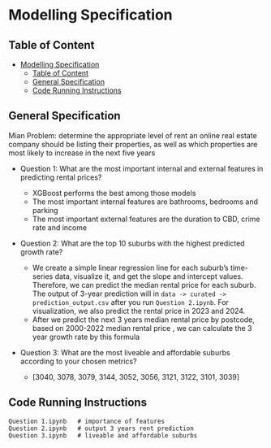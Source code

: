 # Modelling Specification

## Table of Content
- [Modelling Specification](#modelling-specification)
  - [Table of Content](#table-of-content)
  - [General Specification](#general-specification)
  - [Code Running Instructions](#code-running-instructions)


## General Specification
Mian Problem: determine the appropriate level of rent an online real estate company should be listing their properties, as well as which properties are most likely to increase in the next five years

- Question 1: What are the most important internal and external features in predicting rental prices?
  - XGBoost performs the best among those models
  - The most important internal features are bathrooms, bedrooms and parking
  - The most important external features are the duration to CBD, crime rate and income

- Question 2: What are the top 10 suburbs with the highest predicted growth rate?
  - We create a simple linear regression line for each suburb’s time-series data, visualize it, and get the slope and intercept values. Therefore, we can predict the median rental price for each suburb. The output of 3-year prediction will in `data -> curated -> prediction_output.csv` after you run   `Question 2.ipynb`. For visualization, we also predict the rental price in 2023 and 2024. 
  - After we predict the next 3 years  median rental price by postcode, based on 2000-2022 median rental price , we can calculate the 3 year growth rate by this formula

- Question 3: What are the most liveable and affordable suburbs according to your chosen metrics?
  - [3040, 3078, 3079, 3144, 3052, 3056, 3121, 3122, 3101, 3039]

## Code Running Instructions
```
Question 1.ipynb   # importance of features
Question 2.ipynb   # output 3 years rent prediction
Question 3.ipynb   # liveable and affordable suburbs
```
